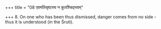 +++
title = "08 एवमतिसृष्टस्य न कुतश्चिद्भयम्"

+++
8. On one who has been thus dismissed, danger comes from no side - thus it is understood (in the Śruti).
